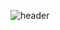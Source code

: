 ![header](https://capsule-render.vercel.app/api?type=wave&color=transparent&height=150&section=header&text=capsule%20render&fontSize=90&fontColor=396992)
